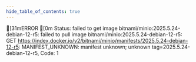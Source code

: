 ```yaml
---
hide_table_of_contents: true
---
```

[31mERROR  [0m Status: failed to get image bitnami/minio:2025.5.24-debian-12-r5: failed to pull image bitnami/minio:2025.5.24-debian-12-r5: GET https://index.docker.io/v2/bitnami/minio/manifests/2025.5.24-debian-12-r5: MANIFEST_UNKNOWN: manifest unknown; unknown tag=2025.5.24-debian-12-r5, Code: 1 

